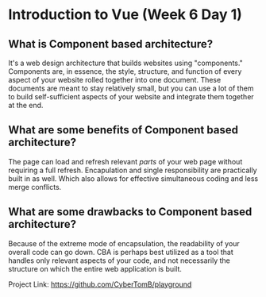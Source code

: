 # Introduction to Vue (Week 6 Day 1)

## What is Component based architecture?

It's a web design architecture that builds websites using "components." Components are, in essence, the style, structure, and function of every aspect of your website rolled together into one document. These documents are meant to stay relatively small, but you can use a lot of them to build self-sufficient aspects of your website and integrate them together at the end.

## What are some benefits of Component based architecture?

The page can load and refresh relevant *parts* of your web page without requiring a full refresh. Encapulation and single responsibility are practically built in as well. Which also allows for effective simultaneous coding and less merge conflicts.

## What are some drawbacks to Component based architecture?

Because of the extreme mode of encapsulation, the readability of your overall code can go down. CBA is perhaps best utilized as a tool that handles only relevant aspects of your code, and not necessarily the structure on which the entire web application is built.

Project Link: https://github.com/CyberTomB/playground